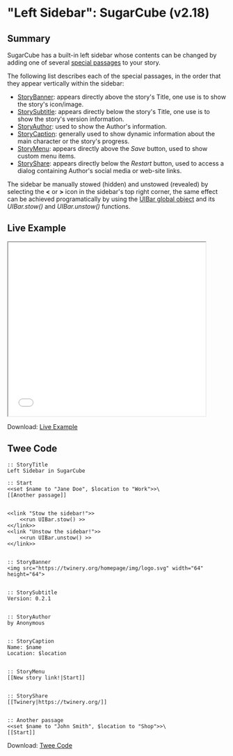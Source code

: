 # "Left Sidebar": SugarCube (v2.18)

## Summary

SugarCube has a built-in left sidebar whose contents can be changed by adding one of several [special passages](http://www.motoslave.net/sugarcube/2/docs/special-names.html#special-passages) to your story.

The following list describes each of the special passages, in the order that they appear vertically within the sidebar:

* [StoryBanner](http://www.motoslave.net/sugarcube/2/docs/special-names.html#special-passages-storybanner): appears directly above the story's Title, one use is to show the story's icon/image.
* [StorySubtitle](http://www.motoslave.net/sugarcube/2/docs/special-names.html#special-passages-storysubtitle): appears directly below the story's Title, one use is to show the story's version information.
* [StoryAuthor](http://www.motoslave.net/sugarcube/2/docs/special-names.html#special-passages-storyauthor): used to show the Author's information.
* [StoryCaption](http://www.motoslave.net/sugarcube/2/docs/special-names.html#special-passages-storycaption): generally used to show dynamic information about the main character or the story's progress.
* [StoryMenu](http://www.motoslave.net/sugarcube/2/docs/special-names.html#special-passages-storymenu): appears directly above the *Save* button, used to show custom menu items.
* [StoryShare](http://www.motoslave.net/sugarcube/2/docs/special-names.html#special-passages-storyshare): appears directly below the *Restart* button, used to access a dialog containing Author's social media or web-site links.

The sidebar be manually stowed (hidden) and unstowed (revealed) by selecting the **<** or **>** icon in the sidebar's top right corner, the same effect can be achieved programatically by using the [UIBar global object](http://www.motoslave.net/sugarcube/2/docs/api-uibar.html) and its *UIBar.stow()* and *UIBar.unstow()* functions.

## Live Example

<section>
<iframe src="sugarcube_sidebar_left_example.html" height=400 width=90%></iframe>


Download: <a href="sugarcube_sidebar_left_example.html" target="_blank">Live Example</a>
</section>

## Twee Code

```
:: StoryTitle
Left Sidebar in SugarCube

:: Start
<<set $name to "Jane Doe", $location to "Work">>\
[[Another passage]]


<<link "Stow the sidebar!">>
	<<run UIBar.stow() >>
<</link>>
<<link "Unstow the sidebar!">>
	<<run UIBar.unstow() >>
<</link>>


:: StoryBanner
<img src="https://twinery.org/homepage/img/logo.svg" width="64" height="64">


:: StorySubtitle
Version: 0.2.1


:: StoryAuthor
by Anonymous


:: StoryCaption
Name: $name
Location: $location


:: StoryMenu
[[New story link!|Start]]


:: StoryShare
[[Twinery|https://twinery.org/]]


:: Another passage
<<set $name to "John Smith", $location to "Shop">>\
[[Start]] 
```

Download: <a href="sugarcube_sidebar_left_twee.txt" target="_blank">Twee Code</a>

